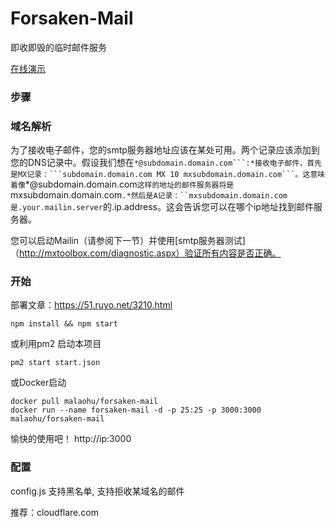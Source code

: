 Forsaken-Mail
==============
即收即毁的临时邮件服务

[在线演示](http://forsaken.somecolor.cc:3000/)


### 步骤 

### 域名解析 

为了接收电子邮件，您的smtp服务器地址应该在某处可用。两个记录应该添加到您的DNS记录中。假设我们想在``*@subdomain.domain.com```:*接收电子邮件，首先是MX记录：```subdomain.domain.com MX 10 mxsubdomain.domain.com```。这意味着像``*@subdomain.domain.com``这样的地址的邮件服务器将是``mxsubdomain.domain.com```.*然后是A记录：``mxsubdomain.domain.com是.your.mailin.server```的.ip.address。这会告诉您可以在哪个ip地址找到邮件服务器。

您可以启动Mailin（请参阅下一节）并使用[smtp服务器测试]（http://mxtoolbox.com/diagnostic.aspx）验证所有内容是否正确。


### 开始 

部署文章：https://51.ruyo.net/3210.html

```
npm install && npm start
```

或利用pm2 启动本项目
```
pm2 start start.json
```

或Docker启动
```
docker pull malaohu/forsaken-mail
docker run --name forsaken-mail -d -p 25:25 -p 3000:3000 malaohu/forsaken-mail
```


愉快的使用吧！ 
http://ip:3000

### 配置

config.js 支持黑名单, 支持拒收某域名的邮件

推荐：cloudflare.com
